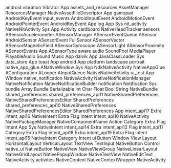 android
 vibration
  Vibrator
  App
 assets_and_resources
  AssetManager
  ResourcesManager
  NativeAssetFileDescriptor
  App
 gamepad
  AndroidKeyEvent
 input_events
  AndroidInputEvent
  AndroidMotionEvent
  AndroidPointerEvent
  AndroidKeyEvent
  App
 log
  App
  Sys
 nit_activity
  NativeNitActivity
  Sys
  App
  Activity
 cardboard
  NativeHeadTracker
 sensors
  ASensorAccelerometer
  ASensorManager
  ASensorEventQueue
  ASensor
  AndroidSensor
  ASensorEvent
  FullSensor
  ASensorVector
  ASensorMagneticField
  ASensorGyroscope
  ASensorLight
  ASensorProximity
  ASensorEvents
  App
  ASensorType
 aware
 audio
  SoundPool
  MediaPlayer
  PlayableAudio
  Sound
  Music
  App
 dalvik
  App
  JavaClassLoader
  Sys
 data_store
  App
 toast
  App
 android
  App
 platform
 landscape
 portrait
 native_app_glue
  ANativeWindow
  Sys
  App
  NdkNativeActivity
  NativeAppGlue
  AConfiguration
  ALooper
  AInputQueue
  NativeNativeActivity
 ui_test
  App
  Window
 native_notification
  NativeActivity
  NativeNotificationManager
  NativeNotification
  NativeNotificationBuilder
 notification
  Notification
  Sys
 bundle
  Array
  Bundle
  Serializable
  Int
  Char
  Float
  Bool
  String
  NativeBundle
 shared_preferences
 shared_preferences_api11
  NativeSharedPreferences
  NativeSharedPreferencesEditor
  SharedPreferences
 shared_preferences_api10
  NativeSharedPreferences
  NativeSharedPreferencesEditor
  SharedPreferences
  App
 intent_api17
  Extra
 intent_api16
  NativeIntent
  Extra
  Flag
  Intent
 intent_api10
  NativeActivity
  NativePackageManager
  NativeComponentName
  Action
  Category
  Extra
  Flag
  Intent
  App
  Sys
  NativeIntent
 intent_api14
  Extra
 intent_api12
  Flag
 intent_api11
  Category
  Extra
  Flag
 intent_api18
  Extra
 intent_api19
  Extra
  Flag
 intent
 intent_api15
  NativeIntent
  Category
  Intent
 ui
  Button
  Window
  View
  Layout
  HorizontalLayout
  VerticalLayout
  TextView
  TextInput
  NativeButton
  Control
 native_ui
  NativeButton
  NativeView
  NativeViewGroup
  NativeLinearLayout
  NativeGridLayout
  NativePopupWindow
  NativeTextView
  NativeEditText
  NativeActivity
 activities
  NativeContext
  NativeContextWrapper
  NativeActivity
